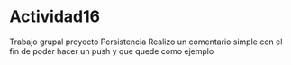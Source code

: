 # Actividad16
Trabajo grupal proyecto Persistencia
Realizo un comentario simple con el fin de poder hacer un push y que 
quede como ejemplo